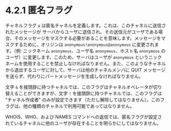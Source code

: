 # 4.2.1 匿名フラグ

チャネルフラグ `a` は匿名チャネルを定義します。これは、このチャネルに送信されたメッセージが サーバからユーザに送信され、その送信元がユーザである場合、そのメッセージをマスクする必要があることを意味します。メッセージをマスクするために、オリジンは `anonymous!anonymous@anonymous` に変更されます。（例: ニックネーム `anonymous`、ユーザ名 `anonymous`、ホスト名 `anonymous` のユーザ）に変更します。このため、サーバはユーザが `anonymous` というニックネームを使用することを禁止しなければなりません。また、このようなチャネルから退出するユーザに対して、サーバは他のチャネルメンバに QUIT メッセージを送らず、代わりにパートメッセージを生成しなければなりません。

文字 `&` を接頭辞に持つチャネルでは、このフラグはチャネルオペレータが切り替えることができますが、文字 `!` を接頭辞に持つチャネルでは、このフラグは "チャネル作成者" のみが設定できます（ただし解除してはなりません）。このフラグは、他の種類のチャネルで利用可能であってはなりません。

WHOIS、WHO、および NAMES コマンドへの返信では、匿名フラグが設定されているチャネルに他のユーザが存在することを明らかにしてはなりません。
